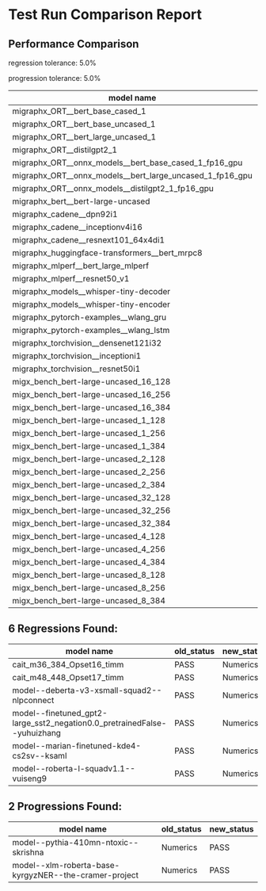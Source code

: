 # Test Run Comparison Report

## Performance Comparison

regression tolerance: 5.0%

progression tolerance: 5.0%

|model name|exit_status|analysis|old_time_ms|new_time_ms|change_ms|percent_change|
|---|---|---|---|---|---|---|
|migraphx_ORT__bert_base_cased_1|PASS|within tol|121.7123|122.5107|0.7983|0.66%|
|migraphx_ORT__bert_base_uncased_1|PASS|within tol|126.4522|122.6842|-3.7679|-2.98%|
|migraphx_ORT__bert_large_uncased_1|PASS|within tol|538.5056|538.3967|-0.1089|-0.02%|
|migraphx_ORT__distilgpt2_1|PASS|within tol|69.0489|70.0717|1.0228|1.48%|
|migraphx_ORT__onnx_models__bert_base_cased_1_fp16_gpu|Numerics|within tol|66.1211|66.8552|0.7342|1.11%|
|migraphx_ORT__onnx_models__bert_large_uncased_1_fp16_gpu|Numerics|within tol|340.6698|340.19|-0.4798|-0.14%|
|migraphx_ORT__onnx_models__distilgpt2_1_fp16_gpu|Numerics|within tol|34.321|35.2712|0.9502|2.77%|
|migraphx_bert__bert-large-uncased|PASS|within tol|19.0237|18.9492|-0.0745|-0.39%|
|migraphx_cadene__dpn92i1|Numerics|within tol|3.6571|3.6472|-0.0099|-0.27%|
|migraphx_cadene__inceptionv4i16|Numerics|within tol|19.3063|19.375|0.0687|0.36%|
|migraphx_cadene__resnext101_64x4di1|Numerics|within tol|4.2056|4.3101|0.1045|2.48%|
|migraphx_huggingface-transformers__bert_mrpc8|PASS|within tol|6.8758|6.9446|0.0689|1.0%|
|migraphx_mlperf__bert_large_mlperf|PASS|within tol|25.7293|26.1423|0.413|1.61%|
|migraphx_mlperf__resnet50_v1|Numerics|within tol|13.9842|13.9785|-0.0057|-0.04%|
|migraphx_models__whisper-tiny-decoder|PASS|regression|41.4548|46.3647|4.9099|11.84%|
|migraphx_models__whisper-tiny-encoder|Numerics|within tol|103.2661|103.5837|0.3176|0.31%|
|migraphx_pytorch-examples__wlang_gru|PASS|regression|17.4355|19.7465|2.311|13.25%|
|migraphx_pytorch-examples__wlang_lstm|PASS|regression|9.8382|10.7207|0.8824|8.97%|
|migraphx_torchvision__densenet121i32|Numerics|within tol|13.4482|12.9452|-0.503|-3.74%|
|migraphx_torchvision__inceptioni1|Numerics|regression|3.3949|4.2986|0.9037|26.62%|
|migraphx_torchvision__resnet50i1|Numerics|within tol|2.2654|2.2481|-0.0172|-0.76%|
|migx_bench_bert-large-uncased_16_128|PASS|within tol|26.293|26.0986|-0.1944|-0.74%|
|migx_bench_bert-large-uncased_16_256|PASS|within tol|37.8496|37.6561|-0.1935|-0.51%|
|migx_bench_bert-large-uncased_16_384|Numerics|within tol|56.3136|56.4218|0.1082|0.19%|
|migx_bench_bert-large-uncased_1_128|PASS|within tol|12.1609|12.2867|0.1259|1.04%|
|migx_bench_bert-large-uncased_1_256|PASS|within tol|12.3723|12.412|0.0397|0.32%|
|migx_bench_bert-large-uncased_1_384|PASS|within tol|19.0585|18.9968|-0.0617|-0.32%|
|migx_bench_bert-large-uncased_2_128|PASS|within tol|12.5984|12.5291|-0.0693|-0.55%|
|migx_bench_bert-large-uncased_2_256|PASS|within tol|18.9676|18.8318|-0.1358|-0.72%|
|migx_bench_bert-large-uncased_2_384|PASS|within tol|19.7644|19.8262|0.0619|0.31%|
|migx_bench_bert-large-uncased_32_128|PASS|within tol|36.6712|37.0456|0.3744|1.02%|
|migx_bench_bert-large-uncased_32_256|PASS|within tol|71.8792|71.4425|-0.4366|-0.61%|
|migx_bench_bert-large-uncased_32_384|Numerics|within tol|116.7625|115.8462|-0.9162|-0.78%|
|migx_bench_bert-large-uncased_4_128|PASS|within tol|19.0135|19.2354|0.2219|1.17%|
|migx_bench_bert-large-uncased_4_256|PASS|within tol|19.9712|19.9579|-0.0133|-0.07%|
|migx_bench_bert-large-uncased_4_384|PASS|within tol|23.0775|23.213|0.1355|0.59%|
|migx_bench_bert-large-uncased_8_128|PASS|within tol|20.6239|20.0911|-0.5328|-2.58%|
|migx_bench_bert-large-uncased_8_256|PASS|within tol|26.5239|26.4361|-0.0879|-0.33%|
|migx_bench_bert-large-uncased_8_384|PASS|within tol|33.4122|32.3906|-1.0217|-3.06%|

## 6 Regressions Found:

|model name|old_status|new_status|
|---|---|---|
|cait_m36_384_Opset16_timm|PASS|Numerics|
|cait_m48_448_Opset17_timm|PASS|Numerics|
|model--deberta-v3-xsmall-squad2--nlpconnect|PASS|Numerics|
|model--finetuned_gpt2-large_sst2_negation0.0_pretrainedFalse--yuhuizhang|PASS|Numerics|
|model--marian-finetuned-kde4-cs2sv--ksaml|PASS|Numerics|
|model--roberta-l-squadv1.1--vuiseng9|PASS|Numerics|

## 2 Progressions Found:

|model name|old_status|new_status|
|---|---|---|
|model--pythia-410mn-ntoxic--skrishna|Numerics|PASS|
|model--xlm-roberta-base-kyrgyzNER--the-cramer-project|Numerics|PASS|

